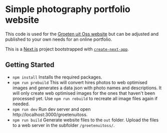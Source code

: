 # Simple photography portfolio website

This code is used for the [Groeten uit Oss website](https://bososs.nl/groetenuitoss/) but can be adjusted and published to your own needs for an online portfolio.

This is a [Next.js](https://nextjs.org) project bootstrapped with [`create-next-app`](https://nextjs.org/docs/app/api-reference/cli/create-next-app).

## Getting Started

- `npm install` Installs the required packages.
- `npm run prebuild` This will convert hires photos to web optimised images and generates a data json with photo names and descriptions. It will only create web optimised images for the ones that haven't been processed yet. Use `npm run rebuild` to recreate all image files again if needed.
- `npm run dev` Run dev server and open  http://localhost:3000/groetenuitoss.
- `npm run build` Generate website files to the `out` folder. Upload the files to a web server in the subfolder `/groetenuitoss/`.